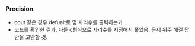 ### Precision

- cout 같은 경우 defualt로 몇 자리수를 출력하는가 
- 코드를 확인한 결과, 다들 c형식으로 자리수를 지정해서 풀었음. 문제 위주 해결
답안을 고안할 것.
